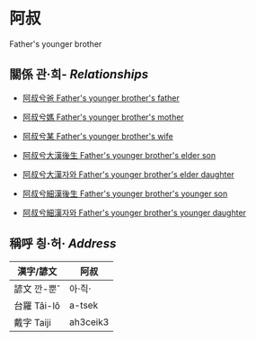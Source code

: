 # 阿叔
Father's younger brother

## 關係 관·희- _Relationships_

- [阿叔兮爸 Father's younger brother's father](member8.md)

- [阿叔兮媽 Father's younger brother's mother](member9.md)

- [阿叔兮某 Father's younger brother's wife](member34.md)

- [阿叔兮大漢後生 Father's younger brother's elder son](member35.md)

- [阿叔兮大漢자와 Father's younger brother's elder daughter](member36.md)

- [阿叔兮細漢後生 Father's younger brother's younger son](member37.md)

- [阿叔兮細漢자와 Father's younger brother's younger daughter](member38.md)



## 稱呼 칑·허· _Address_

漢字/諺文 | 阿叔
--- | ---
諺文 깐-뿐ˆ | 아·즥·
台羅 Tâi-lô | a-tsek
戴字 Taiji | ah3ceik3


